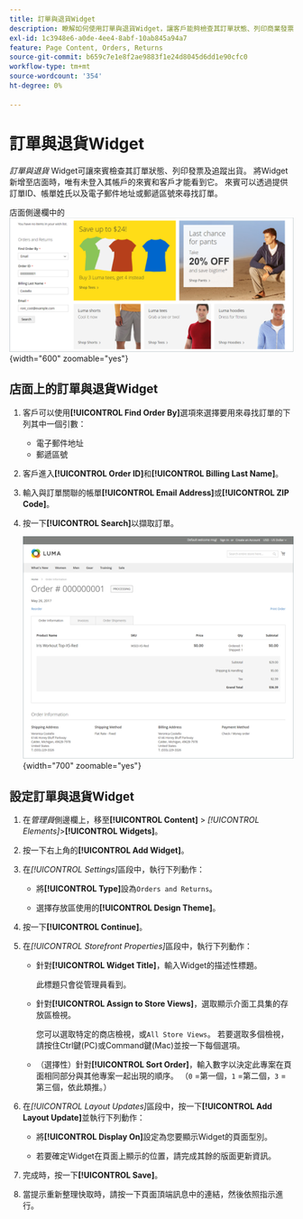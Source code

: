 ```yaml
---
title: 訂單與退貨Widget
description: 瞭解如何使用訂單與退貨Widget，讓客戶能夠檢查其訂單狀態、列印商業發票及追蹤出貨。
exl-id: 1c3948e6-a0de-4ee4-8abf-10ab845a94a7
feature: Page Content, Orders, Returns
source-git-commit: b659c7e1e8f2ae9883f1e24d8045d6dd1e90cfc0
workflow-type: tm+mt
source-wordcount: '354'
ht-degree: 0%

---
```


# 訂單與退貨Widget

_訂單與退貨_ Widget可讓來賓檢查其訂單狀態、列印發票及追蹤出貨。 將Widget新增至店面時，唯有未登入其帳戶的來賓和客戶才能看到它。 來賓可以透過提供訂單ID、帳單姓氏以及電子郵件地址或郵遞區號來尋找訂單。

店面側邊欄中的![訂單與退貨Widget](./assets/storefront-widget-orders-returns-sidebar.png){width="600" zoomable="yes"}

## 店面上的訂單與退貨Widget

1. 客戶可以使用&#x200B;**[!UICONTROL Find Order By]**&#x200B;選項來選擇要用來尋找訂單的下列其中一個引數：

   - 電子郵件地址
   - 郵遞區號

1. 客戶進入&#x200B;**[!UICONTROL Order ID]**&#x200B;和&#x200B;**[!UICONTROL Billing Last Name]**。

1. 輸入與訂單關聯的帳單&#x200B;**[!UICONTROL Email Address]**&#x200B;或&#x200B;**[!UICONTROL ZIP Code]**。

1. 按一下&#x200B;**[!UICONTROL Search]**&#x200B;以擷取訂單。

   ![店面中顯示的訂單資訊](./assets/storefront-widget-orders-returns-view.png){width="700" zoomable="yes"}

## 設定訂單與退貨Widget

1. 在&#x200B;_管理員_&#x200B;側邊欄上，移至&#x200B;**[!UICONTROL Content]** > _[!UICONTROL Elements]_>**[!UICONTROL Widgets]**。

1. 按一下右上角的&#x200B;**[!UICONTROL Add Widget]**。

1. 在&#x200B;_[!UICONTROL Settings]_&#x200B;區段中，執行下列動作：

   - 將&#x200B;**[!UICONTROL Type]**&#x200B;設為`Orders and Returns`。

   - 選擇存放區使用的&#x200B;**[!UICONTROL Design Theme]**。

1. 按一下&#x200B;**[!UICONTROL Continue]**。

1. 在&#x200B;_[!UICONTROL Storefront Properties]_&#x200B;區段中，執行下列動作：

   - 針對&#x200B;**[!UICONTROL Widget Title]**，輸入Widget的描述性標題。

     此標題只會從管理員看到。

   - 針對&#x200B;**[!UICONTROL Assign to Store Views]**，選取顯示介面工具集的存放區檢視。

     您可以選取特定的商店檢視，或`All Store Views`。 若要選取多個檢視，請按住Ctrl鍵(PC)或Command鍵(Mac)並按一下每個選項。

   - （選擇性）針對&#x200B;**[!UICONTROL Sort Order]**，輸入數字以決定此專案在頁面相同部分與其他專案一起出現的順序。 （`0` =第一個，`1` =第二個，`3` =第三個，依此類推。）

1. 在&#x200B;_[!UICONTROL Layout Updates]_&#x200B;區段中，按一下&#x200B;**[!UICONTROL Add Layout Update]**&#x200B;並執行下列動作：

   - 將&#x200B;**[!UICONTROL Display On]**&#x200B;設定為您要顯示Widget的頁面型別。

   - 若要確定Widget在頁面上顯示的位置，請完成其餘的版面更新資訊。

1. 完成時，按一下&#x200B;**[!UICONTROL Save]**。

1. 當提示重新整理快取時，請按一下頁面頂端訊息中的連結，然後依照指示進行。
